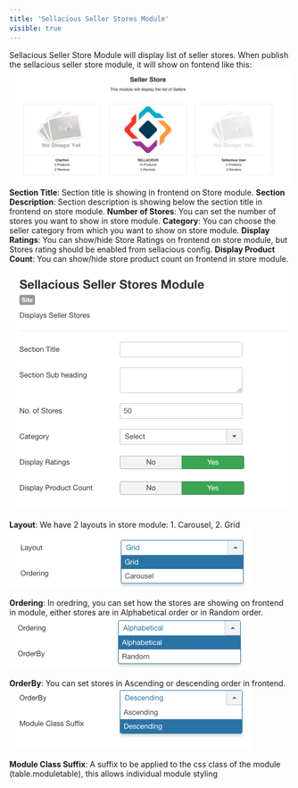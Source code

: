 ```yaml
---
title: 'Sellacious Seller Stores Module'
visible: true
---
```


Sellacious Seller Store Module will display list of seller stores. When publish the sellacious seller store module, it will show on fontend like this:
![](Screen%20Shot%202020-06-08%20at%206.44.32%20PM.png)
**Section Title**: Section title is showing in frontend on Store module.
**Section Description**: Section description is showing below the section title in frontend on store module.
**Number of Stores**: You can set the number of stores you want to show in store module.
**Category**: You can choose the seller category from which you want to show on store module.
**Display Ratings**: You can show/hide Store Ratings on frontend on store module, but Stores rating should be enabled from sellacious config.
**Display Product Count**: You can show/hide store product count on frontend in store module.
![](Screen%20Shot%202020-06-08%20at%207.02.35%20PM.png)

**Layout**: We have 2 layouts in store module: 1. Carousel, 2. Grid![](Screen%20Shot%202020-06-08%20at%207.04.12%20PM.png)

**Ordering**: In oredring, you can set how the stores are showing on frontend in module, either stores are in Alphabetical order or in Random order. ![](Screen%20Shot%202020-06-08%20at%207.04.44%20PM.png)

**OrderBy**: You can set stores in Ascending or descending order in frontend.![](Screen%20Shot%202020-06-08%20at%207.11.33%20PM.png)

**Module Class Suffix**: A suffix to be applied to the css class of the module (table.moduletable), this allows individual module styling